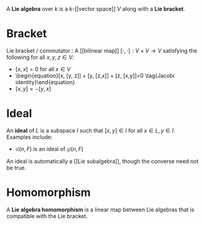 A **Lie algebra** over $k$ is a $k$-[[vector space]] $V$ along with a **Lie bracket**.

# Bracket

Lie bracket / commutator
: A [[bilinear map]] $[\cdot,\cdot]: V \times V \to V$ satisfying the following for all $x, y, z \in V$:

* $[x, x] = 0$ for all $x \in V$
* \begin{equation}[x, [y, z]] + [y, [z,x]] + [z, [x,y]]=0 \tag{Jacobi identity}\end{equation}
* $[x,y] = -[y,x]$


# Ideal

An **ideal** of $L$ is a subspace $I$ such that $[x,y] \in I$ for all $x \in L, y \in I$. Examples include:

* $\mathfrak{sl}(n,F)$ is an ideal of $\mathfrak{gl}(n, F)$

An ideal is automatically a [[Lie subalgebra]], though the converse need not be true.

# Homomorphism

A **Lie algebra homomorphism** is a linear map between Lie algebras that is compatible with the Lie bracket.

